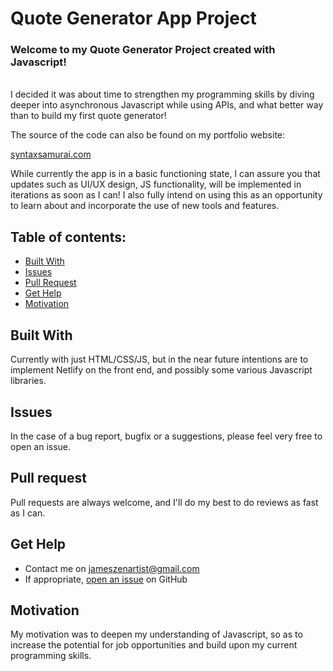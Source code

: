 # Quote Generator App Project

### Welcome to my Quote Generator Project created with Javascript!

<br>
I decided it was about time to strengthen my programming skills by diving deeper into asynchronous Javascript while using APIs, and what better way than to build my first quote generator!

The source of the code can also be found on my portfolio website:

[syntaxsamurai.com](https://syntaxsamurai.com/)

While currently the app is in a basic functioning state, I can assure you that updates such as UI/UX design, JS functionality, will be implemented in iterations as soon as I can! I also fully intend on using this as an opportunity to learn about and incorporate the use of new tools and features.

## Table of contents:

- [Built With](#built-with)
- [Issues](#issues)
- [Pull Request](#Pull-Request)
- [Get Help](#get-help)
- [Motivation](#motivation)

## Built With

Currently with just HTML/CSS/JS, but in the near future intentions are to implement Netlify on the front end, and possibly some various Javascript libraries.

## Issues

In the case of a bug report, bugfix or a suggestions, please feel very free to open an issue.

## Pull request

Pull requests are always welcome, and I'll do my best to do reviews as fast as I can.

## Get Help

- Contact me on jameszenartist@gmail.com
- If appropriate, [open an issue](https://github.com/jameszenartist/quote-generator/issues) on GitHub

## Motivation

My motivation was to deepen my understanding of Javascript, so as to increase the potential for job opportunities and build upon my current programming skills.
